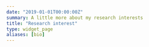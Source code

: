```yaml
---
date: "2019-01-01T00:00:00Z"
summary: A little more about my research interests
title: "Research interest"
type: widget_page
aliases: [bio]
---
```

